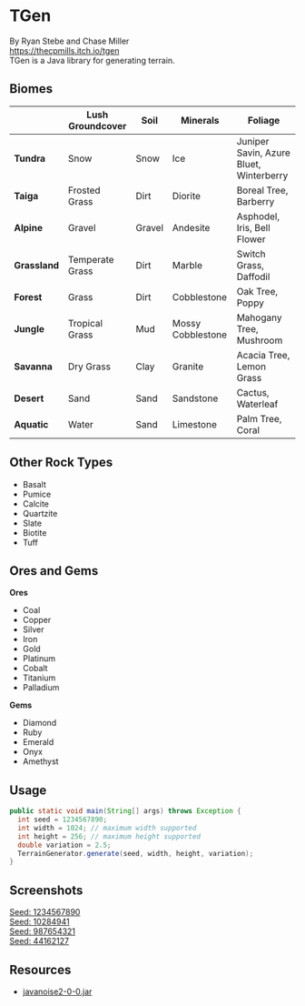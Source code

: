 # TGen
By Ryan Stebe and Chase Miller <br />
https://thecpmills.itch.io/tgen <br />
TGen is a Java library for generating terrain.

## Biomes
|  | Lush Groundcover | Soil | Minerals | Foliage |
|-----|-----|-----|-----|-----|
| <b>Tundra<b> | Snow | Snow | Ice | Juniper Savin, Azure Bluet, Winterberry |
| <b>Taiga<b> | Frosted Grass | Dirt | Diorite | Boreal Tree, Barberry |
| <b>Alpine<b> | Gravel | Gravel | Andesite | Asphodel, Iris, Bell Flower |
| <b>Grassland<b> | Temperate Grass | Dirt | Marble | Switch Grass, Daffodil |
| <b>Forest<b> | Grass | Dirt | Cobblestone | Oak Tree, Poppy |
| <b>Jungle<b> | Tropical Grass | Mud | Mossy Cobblestone | Mahogany Tree, Mushroom |
| <b>Savanna<b> | Dry Grass | Clay | Granite | Acacia Tree, Lemon Grass |
| <b>Desert<b> | Sand | Sand | Sandstone | Cactus, Waterleaf |
| <b>Aquatic<b> | Water | Sand | Limestone | Palm Tree, Coral |

## Other Rock Types
- Basalt
- Pumice
- Calcite
- Quartzite
- Slate
- Biotite
- Tuff

## Ores and Gems
 <b>Ores</b>
- Coal
- Copper
- Silver
- Iron
- Gold
- Platinum
- Cobalt
- Titanium
- Palladium

<b>Gems</b>
- Diamond
- Ruby
- Emerald
- Onyx
- Amethyst

## Usage
```java
public static void main(String[] args) throws Exception {
  int seed = 1234567890;
  int width = 1024; // maximum width supported
  int height = 256; // maximum height supported
  double variation = 2.5;
  TerrainGenerator.generate(seed, width, height, variation);
}
```
 
## Screenshots
[Seed: 1234567890](https://imgur.com/RI4mgSY) <br />
[Seed: 10284941](https://imgur.com/4XkRIOH) <br />
[Seed: 987654321](https://imgur.com/4AGeIOg) <br />
[Seed: 44162127](https://imgur.com/Qv7Z0uo)

## Resources
- [javanoise2-0-0.jar](https://github.com/TheCPMills/NoiseAndProceduralGeneration)
